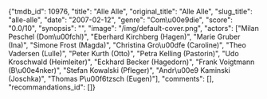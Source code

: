 {"tmdb_id": 10976, "title": "Alle Alle", "original_title": "Alle Alle", "slug_title": "alle-alle", "date": "2007-02-12", "genre": "Com\u00e9die", "score": "0.0/10", "synopsis": "", "image": "/img/default-cover.png", "actors": ["Milan Peschel (Dom\u00fchl)", "Eberhard Kirchberg (Hagen)", "Marie Gruber (Ina)", "Simone Frost (Magda)", "Christina Gro\u00dfe (Caroline)", "Theo Vadersen (Lulle)", "Peter Kurth (Otto)", "Petra Kelling (Pastorin)", "Udo Kroschwald (Heimleiter)", "Eckhard Becker (Hagedorn)", "Frank Voigtmann (B\u00e4nker)", "Stefan Kowalski (Pfleger)", "Andr\u00e9 Kaminski (Joschka)", "Thomas P\u00f6tzsch (Eugen)"], "comments": [], "recommandations_id": []}